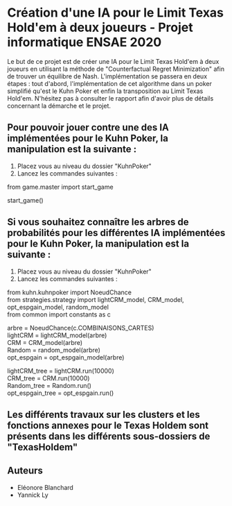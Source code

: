 # Création d'une IA pour le Limit Texas Hold'em à deux joueurs - Projet informatique ENSAE 2020

Le but de ce projet est de créer une IA pour le Limit Texas Hold'em à deux joueurs en utilisant la méthode de "Counterfactual Regret Minimization" afin de trouver un équilibre de Nash.
L'implémentation se passera en deux étapes : tout d'abord, l'implémentation de cet algorithme dans un poker simplifié qu'est le Kuhn Poker et enfin la transposition au Limit Texas Hold'em.
N'hésitez pas à consulter le rapport afin d'avoir plus de détails concernant la démarche et le projet.

## Pour pouvoir jouer contre une des IA implémentées pour le Kuhn Poker, la manipulation est la suivante :

1. Placez vous au niveau du dossier "KuhnPoker"
2. Lancez les commandes suivantes :

from game.master import start_game

start_game()

## Si vous souhaitez connaître les arbres de probabilités pour les différentes IA implémentées pour le Kuhn Poker, la manipulation est la suivante :

1. Placez vous au niveau du dossier "KuhnPoker"
2. Lancez les commandes suivantes : 

from kuhn.kuhnpoker import NoeudChance  
from strategies.strategy import lightCRM_model, CRM_model, opt_espgain_model, random_model  
from common import constants as c  

arbre = NoeudChance(c.COMBINAISONS_CARTES)  
lightCRM = lightCRM_model(arbre)  
CRM = CRM_model(arbre)  
Random = random_model(arbre)  
opt_espgain = opt_espgain_model(arbre)  

lightCRM_tree = lightCRM.run(10000)  
CRM_tree = CRM.run(10000)  
Random_tree = Random.run()  
opt_espgain_tree = opt_espgain.run()  

## Les différents travaux sur les clusters et les fonctions annexes pour le Texas Holdem sont présents dans les différents sous-dossiers de "TexasHoldem"

## Auteurs

* Eléonore Blanchard
* Yannick Ly

